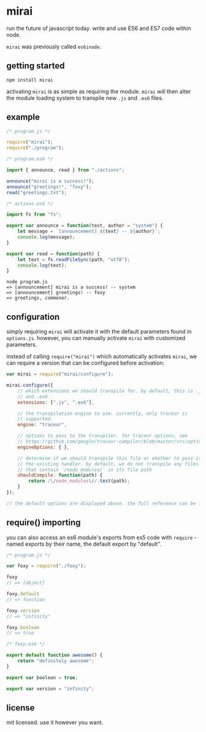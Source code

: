 # mirai

run the future of javascript today. write and use ES6 and ES7 code within node.

`mirai` was previously called `es6inode`.

## getting started

```shell
npm install mirai
```

activating `mirai` is as simple as requiring the module. `mirai` will then alter the module loading system to transpile new `.js` and `.es6` files.

## example

```javascript
/* program.js */

require("mirai");
require("./program");
```

```javascript
/* program.es6 */

import { announce, read } from "./actions";

announce("mirai is a success!");
announce("greetings!", "foxy");
read("greetings.txt");
```

```javascript
/* actions.es6 */

import fs from "fs";

export var announce = function(text, author = "system") {
    let message = `[announcement] ${text} -- ${author}`;
    console.log(message);
}

export var read = function(path) {
    let text = fs.readFileSync(path, "utf8");
    console.log(text);
}
```

```shell
node program.js
=> [announcement] mirai is a success! -- system
=> [announcement] greetings! -- foxy
=> greetings, commoner.
```

## configuration

simply requiring `mirai` will activate it with the default parameters found in `options.js`. however, you can manually activate `mirai` with customized parameters.

instead of calling `require("mirai")` which automatically activates `mirai`, we can require a version that can be configured before activation:

```javascript
var mirai = require("mirai/configure");

mirai.configure({
    // which extensions we should transpile for. by default, this is .js
    // and .es6
    extensions: [".js", ".es6"],

    // the transpilation engine to use. currently, only traceur is
    // supported.
    engine: "traceur",

    // options to pass to the transpiler. for traceur options, see
    // https://github.com/google/traceur-compiler/blob/master/src/options.js
    engineOptions: { },

    // determine if we should transpile this file or whether to pass it to
    // the existing handler. by default, we do not transpile any files
    // that contain `/node_modules/` in its file path
    shouldCompile: function(path) {
        return /\/node_modules\//.test(path);
    } 
});

// the default options are displayed above. the full reference can be found at https://github.com/astralfoxy/mirai/blob/master/src/options.js
```

## require() importing

you can also access an es6 module's exports from es5 code with `require` - named exports by their name, the default export by "default".

```javascript
/* program.js */

var foxy = require("./foxy");

foxy
// => [object]

foxy.default
// => function

foxy.version
// => "infinity"

foxy.boolean
// => true
```

```javascript
/* foxy.es6 */

export default function awesome() {
    return "definitely awesome";
}

export var boolean = true;

export var version = "infinity";
```

## license

mit licensed. use it however you want.
